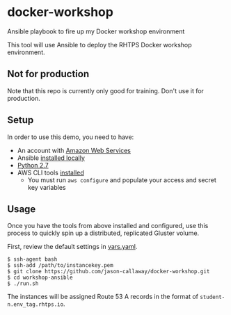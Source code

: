 # docker-workshop
Ansible playbook to fire up my Docker workshop environment

This tool will use Ansible to deploy the RHTPS Docker workshop environment.

## Not for production
Note that this repo is currently only good for training. Don't use it for production.

## Setup
In order to use this demo, you need to have:
* An account with [Amazon Web Services](https://aws.amazon.com/premiumsupport/signup/)
* Ansible [installed locally](http://docs.ansible.com/ansible/intro_installation.html)
* [Python 2.7](https://www.python.org/downloads/)
* AWS CLI tools [installed](http://docs.aws.amazon.com/cli/latest/userguide/installing.html#install-with-pip)
  * You must run `aws configure` and populate your access and secret key variables

## Usage
Once you have the tools from above installed and configured, use this process to quickly spin up a distributed, replicated Gluster volume.

First, review the default settings in [vars.yaml](vars.yaml).

```
$ ssh-agent bash
$ ssh-add /path/to/instancekey.pem
$ git clone https://github.com/jason-callaway/docker-workshop.git
$ cd workshop-ansible
$ ./run.sh 
```

The instances will be assigned Route 53 A records in the format of ```student-n.env_tag.rhtps.io```.
